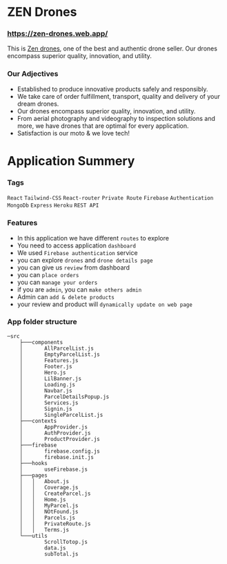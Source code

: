 # ZEN Drones
### https://zen-drones.web.app/

This is [Zen drones](https://zen-drones.web.app/), one of the best and authentic drone seller. Our drones encompass superior quality, innovation, and utility.

### Our Adjectives

* Established to produce innovative products safely and responsibly.
* We take care of order fulfillment, transport, quality and delivery of your dream drones.
* Our drones encompass superior quality, innovation, and utility.
* From aerial photography and videography to inspection solutions and more, we have drones that are optimal for every application.
* Satisfaction is our moto & we love tech!

# Application Summery

### Tags

`React` `Tailwind-CSS` `React-router` `Private Route` `Firebase` `Authentication` `MongoDb` `Express` `Heroku` `REST API`

### Features

* In this application we have different `routes` to explore
* You need to access application `dashboard`
* We used `Firebase authentication` service
* you can explore `drones` and `drone details page`
* you can give us `review` from dashboard
* you can  `place orders`
* you can `manage your orders`
* if you are `admin`, you can `make others admin`
* Admin can `add & delete products`
* your review and product will `dynamically update on web page`

### App folder structure

```
─src
    ├───components
    │       AllParcelList.js
    │       EmptyParcelList.js
    │       Features.js
    │       Footer.js
    │       Hero.js
    │       LilBanner.js
    │       Loading.js
    │       Navbar.js
    │       ParcelDetailsPopup.js
    │       Services.js
    │       Signin.js
    │       SingleParcelList.js
    ├───contexts
    │       AppProvider.js 
    │       AuthProvider.js 
    │       ProductProvider.js 
    ├───firebase
    │       firebase.config.js
    │       firebase.init.js
    ├───hooks
    │       useFirebase.js
    ├───pages
    │   │   About.js
    │   │   Coverage.js
    │   │   CreateParcel.js
    │   │   Home.js
    │   │   MyParcel.js
    │   │   NOtFound.js
    │   │   Parcels.js
    │   │   PrivateRoute.js
    │   │   Terms.js
    └───utils
            ScrollTotop.js
            data.js
            subTotal.js
```